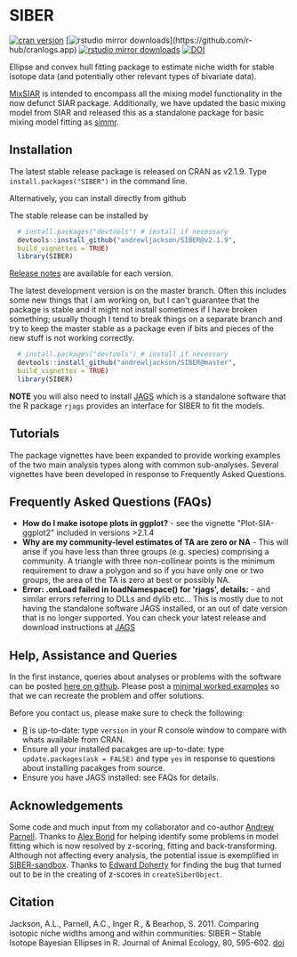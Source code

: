 SIBER
=====

[![cran version](http://www.r-pkg.org/badges/version/SIBER)](https://CRAN.R-project.org/package=SIBER ) 
[![rstudio mirror downloads](http://cranlogs.r-pkg.org/badges/SIBER?)](https://github.com/r-hub/cranlogs.app)
[![rstudio mirror downloads](http://cranlogs.r-pkg.org/badges/grand-total/SIBER?color=82b4e8)](https://github.com/r-hub/cranlogs.app)
[![DOI](https://zenodo.org/badge/27975343.svg)](https://zenodo.org/badge/latestdoi/27975343)

Ellipse and convex hull fitting package to estimate niche width for stable isotope data (and potentially other relevant types of bivariate data).

[MixSIAR](https://github.com/brianstock/MixSIAR) is intended to encompass all the mixing model functionality in the now defunct SIAR package. Additionally, we have updated the basic mixing model from SIAR and released this as a standalone package for basic mixing model fitting as [simmr](https://CRAN.R-project.org/package=simmr ). 


## Installation
The latest stable release package is released on CRAN as v2.1.9. Type `install.packages("SIBER")` in the command line.

Alternatively, you can install directly from github

The stable release can be installed by
  ```R
    # install.packages("devtools") # install if necessary
    devtools::install_github("andrewljackson/SIBER@v2.1.9", 
    build_vignettes = TRUE)
    library(SIBER)
  ```
[Release notes](NEWS.md) are available for each version.

The latest development version is on the master branch. Often this includes some new things that I am working on, but I can't guarantee that the package is stable and it might not install sometimes if I have broken something; usually though I tend to break things on a separate branch and try to keep the master stable as a package even if bits and pieces of the new stuff is not working correctly.

  ```R
    # install.packages("devtools") # install if necessary
    devtools::install_github("andrewljackson/SIBER@master",
    build_vignettes = TRUE)
    library(SIBER)
  ```

__NOTE__ you will also need to install [JAGS](https://mcmc-jags.sourceforge.io) which is a standalone software that the R package `rjags` provides an interface for SIBER to fit the models.


## Tutorials

The package vignettes have been expanded to provide working examples of the two main analysis types along with common sub-analyses. Several vignettes have been developed in response to Frequently Asked Questions.

## Frequently Asked Questions (FAQs)
* __How do I make isotope plots in ggplot?__ - see the vignette "Plot-SIA-ggplot2" included in versions >2.1.4
* __Why are my community-level estimates of TA are zero or NA__ - This will arise if you have less than three groups (e.g. species) comprising a community. A triangle with three non-collinear points is the minimum requirement to draw a polygon and so if you have only one or two groups, the area of the TA is zero at best or possibly NA.
* __Error: .onLoad failed in loadNamespace() for 'rjags', details:__ - and similar errors referring to DLLs and dylib etc... This is mostly due to not having the standalone software JAGS installed, or an out of date version that is no longer supported. You can check your latest release and download instructions at [JAGS](https://mcmc-jags.sourceforge.io)

## Help, Assistance and Queries
In the first instance, queries about analyses or problems with the software can be posted [here on github](https://github.com/AndrewLJackson/SIBER/issues). Please post a [minimal worked examples](https://www.r-bloggers.com/2013/05/writing-a-minimal-working-example-mwe-in-r/) so that we can recreate the problem and offer solutions.

Before you contact us, please make sure to check the following:

+ [R](https://cran.r-project.org) is up-to-date: type `version` in your R console window to compare with whats available from CRAN.
+ Ensure all your installed pacakges are up-to-date: type `update.packages(ask = FALSE)` and type `yes` in response to questions about installing pacakges from source.
+ Ensure you have JAGS installed: see FAQs for details.

## Acknowledgements
Some code and much input from my collaborator and co-author [Andrew Parnell](https://www.maynoothuniversity.ie/faculty-science-engineering/our-people/andrew-parnell). Thanks to [Alex Bond](https://alexanderbond.org) for helping identify some problems in model fitting which is now resolved by z-scoring, fitting and back-transforming. Although not affecting every analysis, the potential issue is exemplified in [SIBER-sandbox]( https://github.com/AndrewLJackson/SIBER-sandbox). Thanks to [Edward Doherty](https://github.com/Edward-Doherty) for finding the bug that turned out to be in the creating of z-scores in `createSiberObject`.

## Citation
Jackson, A.L., Parnell, A.C., Inger R., & Bearhop, S. 2011. Comparing isotopic niche widths among and within communities: SIBER – Stable Isotope Bayesian Ellipses in R. Journal of Animal Ecology, 80, 595-602. [doi](https://doi.org/10.1111/j.1365-2656.2011.01806.x)
